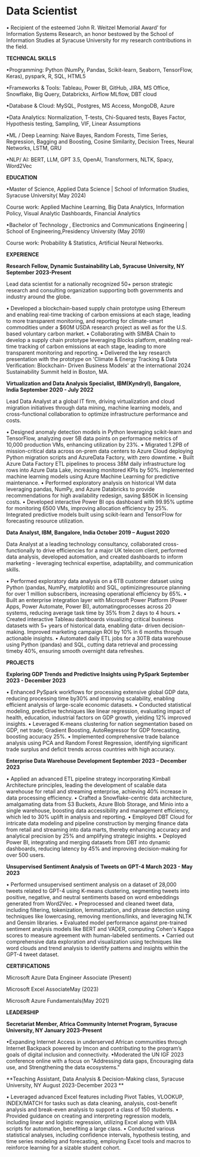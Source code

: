 # Data Scientist


• Recipient of the esteemed ‘John R. Weitzel Memorial Award’ for Information Systems Research, an honor bestowed by the School of Information Studies at Syracuse University for my research contributions in the field.

**TECHNICAL SKILLS**

•Programming: Python (NumPy, Pandas, Scikit-learn, Seaborn, TensorFlow, Keras), pyspark, R, SQL, HTML5

•Frameworks & Tools: Tableau, Power BI, GitHub, JIRA, MS Office, Snowflake, Big Query, Databricks, Airflow MLflow, DBT cloud 

•Database & Cloud: MySQL, Postgres, MS Access, MongoDB, Azure

•Data Analytics: Normalization, T-tests, Chi-Squared tests, Bayes Factor, Hypothesis testing, Sampling, VIF, Linear Assumptions

•ML / Deep Learning: Naive Bayes, Random Forests, Time Series, Regression, Bagging and Boosting, Cosine Similarity, Decision
 Trees, Neural Networks, LSTM, GRU
 
•NLP/ AI: BERT, LLM, GPT 3.5, OpenAI, Transformers, NLTK, Spacy, Word2Vec



**EDUCATION**

•Master of Science, Applied Data Science | School of Information Studies, Syracuse University( May 2024)

Course work: Applied Machine Learning, Big Data Analytics, Information Policy, Visual Analytic Dashboards, Financial Analytics

•Bachelor of Technology , Electronics and Communications Engineering | School of Engineering,Presidency University (May 2019)

Course work: Probability & Statistics, Artificial Neural Networks.

**EXPERIENCE**

**Research Fellow, Dynamic Sustainability Lab, Syracuse University, NY September 2023-Present**

Lead data scientist for a nationally recognized 50+ person strategic research and consulting organization supporting both governments and industry around the globe.

• Developed a blockchain-based supply chain prototype using Ethereum and enabling real-time tracking of carbon emissions at each stage, leading to more transparent monitoring, and reporting for climate-smart commodities under a $60M USDA research project as well as for the U.S. based voluntary carbon market.
• Collaborating with SIMBA Chain to develop a supply chain prototype leveraging Blocks platform, enabling real-time tracking of carbon emissions at each stage, leading to more transparent monitoring and reporting.
• Delivered the key research presentation with the prototype on 'Climate & Energy Tracking & Data Verification: Blockchain- Driven Business Models' at the international 2024 Sustainability Summit held in Boston, MA.

**Virtualization and Data Analysis Specialist, IBM(Kyndryl), Bangalore, India September 2020 - July 2022**

Lead Data Analyst at a global IT firm, driving virtualization and cloud migration initiatives through data mining, machine learning models, and cross-functional collaboration to optimize infrastructure performance and costs.

• Designed anomaly detection models in Python leveraging scikit-learn and TensorFlow, analyzing over 5B data points on performance metrics of 10,000 production VMs, enhancing utilization by 23%.
• Migrated 1.2PB of mission-critical data across on-prem data centers to Azure Cloud deploying Python migration scripts and AzureData Factory, with zero downtime.
• Built Azure Data Factory ETL pipelines to process 38M daily infrastructure log rows into Azure Data Lake, increasing monitored KPIs by 50%. Implemented machine learning models using Azure Machine Learning for predictive maintenance.
• Performed exploratory analysis on historical VM data leveraging pandas, NumPy, and Azure Databricks to provide
recommendations for high availability redesign, saving $850K in licensing costs.
• Developed interactive Power BI ops dashboard with 99.95% uptime for monitoring 6500 VMs, improving allocation
efficiency by 25%. Integrated predictive models built using scikit-learn and TensorFlow for forecasting resource utilization. 

**Data Analyst, IBM, Bangalore, India October 2019 – August 2020**

Data Analyst at a leading technology consultancy, collaborated cross-functionally to drive efficiencies for a major UK telecom client, performed data analysis, developed automation, and created dashboards to inform marketing - leveraging technical expertise, adaptability, and communication skills.

• Performed exploratory data analysis on a 6TB customer dataset using Python (pandas, NumPy, matplotlib) and SQL, optimizingresource planning for over 1 million subscribers, increasing operational efficiency by 65%.
• Built an enterprise integration layer with Microsoft Power Platform (Power Apps, Power Automate, Power BI), automatingprocesses across 20 systems, reducing average task time by 35% from 2 days to 4 hours.
• Created interactive Tableau dashboards visualizing critical business datasets with 5+ years of historical data, enabling data- driven decision-making. Improved marketing campaign ROI by 10% in 6 months through actionable insights.
• Automated daily ETL jobs for a 30TB data warehouse using Python (pandas) and SQL, cutting data retrieval and processing timeby 40%, ensuring smooth overnight data refreshes.

**PROJECTS**

 **Exploring GDP Trends and Predictive Insights using PySpark September 2023 - December 2023**
 
• Enhanced PySpark workflows for processing extensive global GDP data, reducing processing time by30% and improving scalability, enabling efficient analysis of large-scale economic datasets.
• Conducted statistical modeling, predictive techniques like linear regression, evaluating impact of health, education, industrial factors on GDP growth, yielding 12% improved insights.
• Leveraged K-means clustering for nation segmentation based on GDP, net trade; Gradient Boosting, AutoRegressor for GDP forecasting, boosting accuracy 25%.
• Implemented comprehensive trade balance analysis using PCA and Random Forest Regression, identifying significant trade surplus and deficit trends across countries with high accuracy.

**Enterprise Data Warehouse Development September 2023 – December 2023**

• Applied an advanced ETL pipeline strategy incorporating Kimball Architecture principles, leading the development of scalable data warehouse for retail and streaming enterprise, achieving 40% increase in data processing efficiency.
• Crafted a Snowflake-centric data architecture, amalgamating data from S3 Buckets, Azure Blob Storage, and Minio into a single warehouse, boosting data accessibility and management efficiency, which led to 30% uplift in analysis and reporting.
• Employed DBT Cloud for intricate data modeling and pipeline construction by merging finance data from retail and streaming into data marts, thereby enhancing accuracy and analytical precision by 25% and amplifying strategic insights.
• Deployed Power BI, integrating and merging datasets from DBT into dynamic dashboards, reducing latency by 45% and improving decision-making for over 500 users.

**Unsupervised Sentiment Analysis of Tweets on GPT-4 March 2023 - May 2023**

• Performed unsupervised sentiment analysis on a dataset of 28,000 tweets related to GPT-4 using K-means clustering, segmenting tweets into positive, negative, and neutral sentiments based on word embeddings generated from Word2Vec.
• Preprocessed and cleaned tweet data, including filtering, tokenization, lemmatization, and phrase detection using techniques like lowercasing, removing mentions/links, and leveraging NLTK and Gensim libraries.
• Evaluated model performance against pre-trained sentiment analysis models like BERT and VADER, computing Cohen's Kappa scores to measure agreement with human-labeled sentiments.
• Carried out comprehensive data exploration and visualization using techniques like word clouds and trend analysis to identify patterns and insights within the GPT-4 tweet dataset.


**CERTIFICATIONS**

Microsoft Azure Data Engineer Associate (Present) 

Microsoft Excel AssociateMay (2023)

Microsoft Azure Fundamentals(May 2021)

**LEADERSHIP**

**Secretariat Member, Africa Community Internet Program, Syracuse University, NY January 2023-Present**

•Expanding Internet Access in underserved African communities through Internet Backpack powered by Imcon and contributing to the program’s goals of digital inclusion and connectivity.
•Moderated the UN IGF 2023 conference online with a focus on "Addressing data gaps, Encouraging data use, and Strengthening the data ecosystems."

**Teaching Assistant, Data Analysis & Decision-Making class, Syracuse University, NY August 2023-December 2023 **

• Leveraged advanced Excel features including Pivot Tables, VLOOKUP, INDEX/MATCH for tasks such as data cleaning, analysis, cost-benefit analysis and break-even analysis to support a class of 150 students.
• Provided guidance on creating and interpreting regression models, including linear and logistic regression, utilizing Excel along with VBA scripts for automation, benefiting a large class.
• Conducted various statistical analyses, including confidence intervals, hypothesis testing, and time series modeling and forecasting, employing Excel tools and macros to reinforce learning for a sizable student cohort.

